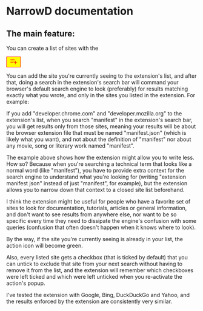 # NarrowD documentation

## The main feature:

You can create a list of sites with the

<button type="button" title="Create new list" style="display: inline-flex; align-items: center; border: 1px solid red; background-color: yellow;">
<svg xmlns="http://www.w3.org/2000/svg" viewBox="0 -960 960 960" width="24px" height="24px" fill="red"><path d="M154-406v-52h288v52H154Zm0-150v-52h432v52H154Zm0-150v-52h432v52H154Zm492 456v-156H490v-52h156v-156h52v156h156v52H698v156h-52Z" /></svg>
</button>

You can add the site you're currently seeing to the extension's list, and after that, doing a search in the extension's search bar will command your browser's default search engine to look (preferably) for results matching exactly what you wrote, and only in the sites you listed in the extension. For example:

If you add "developer.chrome.com" and "developer.mozilla.org" to the extension's list, when you search "manifest" in the extension's search bar, you will get results only from those sites, meaning your results will be about the browser extension file that must be named "manifest.json" (which is likely what you want), and not about the definition of "manifest" nor about any movie, song or literary work named "manifest".

The example above shows how the extension might allow you to write less. How so? Because when you're searching a technical term that looks like a normal word (like "manifest"), you have to provide extra context for the search engine to understand what you're looking for (writing "extension manifest json" instead of just "manifest", for example), but the extension allows you to narrow down that context to a closed site list beforehand.

I think the extension might be useful for people who have a favorite set of sites to look for documentation, tutorials, articles or general information, and don't want to see results from anywhere else, nor want to be so specific every time they need to dissipate the engine's confusion with some queries (confusion that often doesn't happen when it knows where to look).

By the way, if the site you're currently seeing is already in your list, the action icon will become green.

Also, every listed site gets a checkbox (that is ticked by default) that you can untick to exclude that site from your next search without having to remove it from the list, and the extension will remember which checkboxes were left ticked and which were left unticked when you re-activate the action's popup.

I've tested the extension with Google, Bing, DuckDuckGo and Yahoo, and the results enforced by the extension are consistently very similar.
